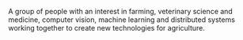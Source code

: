 A group of people with an interest in farming, veterinary science and medicine, computer vision, machine learning and distributed systems working together to create new technologies for agriculture.
